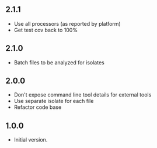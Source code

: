 ## 2.1.1

- Use all processors (as reported by platform)
- Get test cov back to 100%

## 2.1.0

- Batch files to be analyzed for isolates

## 2.0.0

- Don't expose command line tool details for external tools
- Use separate isolate for each file
- Refactor code base

## 1.0.0

- Initial version.
